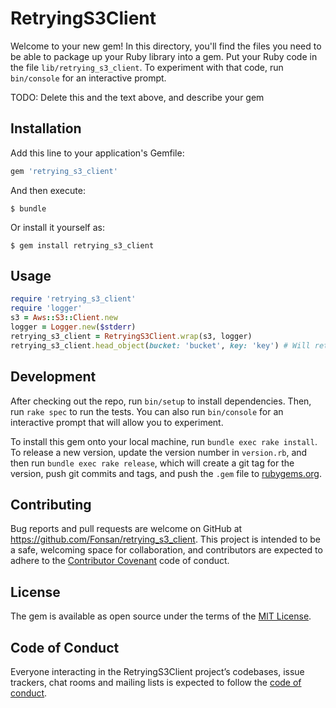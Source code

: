 # RetryingS3Client

Welcome to your new gem! In this directory, you'll find the files you need to be able to package up your Ruby library into a gem. Put your Ruby code in the file `lib/retrying_s3_client`. To experiment with that code, run `bin/console` for an interactive prompt.

TODO: Delete this and the text above, and describe your gem

## Installation

Add this line to your application's Gemfile:

```ruby
gem 'retrying_s3_client'
```

And then execute:

    $ bundle

Or install it yourself as:

    $ gem install retrying_s3_client

## Usage

```ruby
require 'retrying_s3_client'
require 'logger'
s3 = Aws::S3::Client.new
logger = Logger.new($stderr)
retrying_s3_client = RetryingS3Client.wrap(s3, logger)
retrying_s3_client.head_object(bucket: 'bucket', key: 'key') # Will retry with exponential backoff and logging attempts to logger
```

## Development

After checking out the repo, run `bin/setup` to install dependencies. Then, run `rake spec` to run the tests. You can also run `bin/console` for an interactive prompt that will allow you to experiment.

To install this gem onto your local machine, run `bundle exec rake install`. To release a new version, update the version number in `version.rb`, and then run `bundle exec rake release`, which will create a git tag for the version, push git commits and tags, and push the `.gem` file to [rubygems.org](https://rubygems.org).

## Contributing

Bug reports and pull requests are welcome on GitHub at https://github.com/Fonsan/retrying_s3_client. This project is intended to be a safe, welcoming space for collaboration, and contributors are expected to adhere to the [Contributor Covenant](http://contributor-covenant.org) code of conduct.

## License

The gem is available as open source under the terms of the [MIT License](https://opensource.org/licenses/MIT).

## Code of Conduct

Everyone interacting in the RetryingS3Client project’s codebases, issue trackers, chat rooms and mailing lists is expected to follow the [code of conduct](https://github.com/Fonsan/retrying_s3_client/blob/master/CODE_OF_CONDUCT.md).
